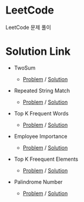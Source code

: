 # LeetCode
LeetCode 문제 풀이


# Solution Link
* TwoSum
  * [Problem](https://leetcode.com/problems/two-sum/description/) / [Solution](https://github.com/uwangg/LeetCode/blob/master/Code/TwoSum.cpp)
  
* Repeated String Match
  * [Problem](https://leetcode.com/problems/repeated-string-match/description/) / [Solution](https://github.com/uwangg/LeetCode/blob/master/Code/RepeatedStringMatch.cpp)
  
* Top K Frequent Words
  * [Problem](https://leetcode.com/problems/top-k-frequent-words/description/) / [Solution](https://github.com/uwangg/LeetCode/blob/master/Code/TopKFrequentWords.cpp)
  
* Employee Importance
  * [Problem](https://leetcode.com/problems/employee-importance/description/) / [Solution](https://github.com/uwangg/LeetCode/blob/master/Code/EmployeeImportance.cpp)

* Top K Freequent Elements
  * [Problem](https://leetcode.com/problems/top-k-frequent-elements/description/) / [Solution](https://github.com/uwangg/LeetCode/blob/master/Code/TopKFreequentElements.cpp)
  
* Palindrome Number
  * [Problem](https://leetcode.com/problems/palindrome-number/description/) / [Solution](https://github.com/uwangg/LeetCode/blob/master/Code/PalindromeNumber.cpp)
